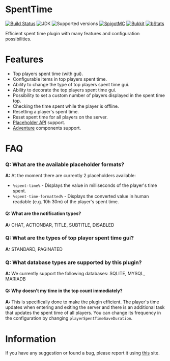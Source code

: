 # SpentTime

[![Build Status](https://github.com/imDMK/SpentTime/actions/workflows/maven.yml/badge.svg)](https://github.com/imDMK/SpentTime/actions/workflows/maven.yml)
![JDK](https://img.shields.io/badge/JDK-1.17-blue.svg)
![Supported versions](https://img.shields.io/badge/Minecraft-1.17--1.20.1-green.svg)
[![SpigotMC](https://img.shields.io/badge/SpigotMC-yellow.svg)](https://www.spigotmc.org/resources/spenttime.111938/)
[![Bukkit](https://img.shields.io/badge/Bukkit-blue.svg)](https://dev.bukkit.org/projects/spenttime)
[![bStats](https://img.shields.io/badge/bStats-00695c)](https://bstats.org/plugin/bukkit/SpentTime/19362)

Efficient spent time plugin with many features and configuration possibilities.

# Features
* Top players spent time (with gui).
* Configurable items in top players spent time.
* Ability to change the type of top players spent time gui.
* Ability to decorate the top players spent time gui.
* Possibility to set a custom number of players displayed in the spent time top.
* Checking the time spent while the player is offline.
* Resetting a player's spent time.
* Reset spent time for all players on the server.
* [Placeholder API](https://github.com/PlaceholderAPI/PlaceholderAPI) support.
* [Adventure](https://github.com/KyoriPowered/adventure) components support.

# FAQ
### **Q: What are the available placeholder formats?**
**A:** At the moment there are currently 2 placeholders available:
* `%spent-time%` - Displays the value in milliseconds of the player's time spent.
* `%spent-time-formatted%` - Displays the converted value in human readable (e.g. 10h 30m) of the player's spent time.

#### **Q: What are the notification types?**
**A:** CHAT, ACTIONBAR, TITLE, SUBTITLE, DISABLED

### **Q: What are the types of top player spent time gui?**
**A:** STANDARD, PAGINATED

### **Q: What database types are supported by this plugin?**
**A:** We currently support the following databases: SQLITE, MYSQL, MARIADB

#### **Q: Why doesn't my time in the top count immediately?**
**A:** This is specifically done to make the plugin efficient. The player's time updates when entering and exiting the server and there is an additional task that updates the spent time of all players. You can change its frequency in the configuration by changing `playerSpentTimeSaveDuration`.

# Information
If you have any suggestion or found a bug, please report it using [this](https://github.com/imDMK/SpentTime/issues) site.
